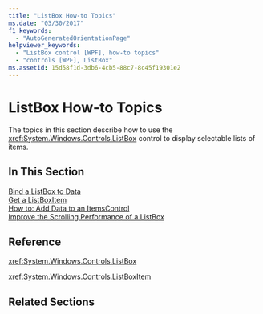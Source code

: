```yaml
---
title: "ListBox How-to Topics"
ms.date: "03/30/2017"
f1_keywords: 
  - "AutoGeneratedOrientationPage"
helpviewer_keywords: 
  - "ListBox control [WPF], how-to topics"
  - "controls [WPF], ListBox"
ms.assetid: 15d58f1d-3db6-4cb5-88c7-8c45f19301e2
---
```

# ListBox How-to Topics
The topics in this section describe how to use the <xref:System.Windows.Controls.ListBox> control to display selectable lists of items.  
  
## In This Section  
 [Bind a ListBox to Data](../../../../docs/framework/wpf/controls/how-to-bind-a-listbox-to-data.md)  
 [Get a ListBoxItem](../../../../docs/framework/wpf/controls/how-to-get-a-listboxitem.md)  
 [How to: Add Data to an ItemsControl](http://msdn.microsoft.com/library/271e52ce-0f44-4b1f-a7da-0bc72bd9ed65)  
 [Improve the Scrolling Performance of a ListBox](../../../../docs/framework/wpf/controls/how-to-improve-the-scrolling-performance-of-a-listbox.md)  
  
## Reference  
 <xref:System.Windows.Controls.ListBox>  
  
 <xref:System.Windows.Controls.ListBoxItem>  
  
## Related Sections
